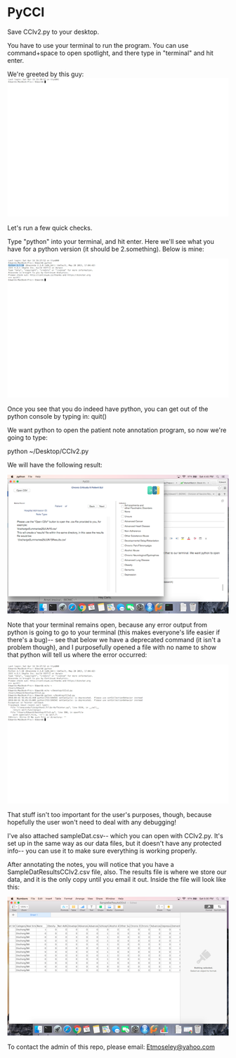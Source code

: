 # PyCCI

Save CCIv2.py to your desktop.

You have to use your terminal to run the program. You can use command+space to open spotlight, and there type in "terminal" and hit enter.

We're greeted by this guy:
![alt text](https://github.com/EdwardMoseley/PyCCI/blob/master/images/img1.png "Terminal Window")

Let's run a few quick checks.

Type "python" into your terminal, and hit enter. Here we'll see what you have for a python version (it should be 2.something). Below is mine:

![alt text](https://github.com/EdwardMoseley/PyCCI/blob/master/images/img2.png "Python")

Once you see that you do indeed have python, you can get out of the python console by typing in:
quit()

We want python to open the patient note annotation program, so now we're going to type:

python ~/Desktop/CCIv2.py

We will have the following result:

![alt text](https://github.com/EdwardMoseley/PyCCI/blob/master/images/img3.png "PyCCI")

Note that your terminal remains open, because any error output from python is going to go to your terminal (this makes everyone's life easier if there's a bug)-- see that below we have a deprecated command (it isn't a problem though), and I purposefully opened a file with no name to show that python will tell us where the error occurred:

![alt text](https://github.com/EdwardMoseley/PyCCI/blob/master/images/img4.png "Terminal Window")

That stuff isn't too important for the user's purposes, though, because hopefully the user won't need to deal with any debugging!

I've also attached sampleDat.csv-- which you can open with CCIv2.py. It's set up in the same way as our data files, but it doesn't have any protected info-- you can use it to make sure everything is working properly.

After annotating the notes, you will notice that you have a SampleDatResultsCCIv2.csv file, also. The results file is where we store our data, and it is the only copy until you email it out. Inside the file will look like this:

![alt text](https://github.com/EdwardMoseley/PyCCI/blob/master/images/img5.png "Terminal Window")

To contact the admin of this repo, please email:
Etmoseley@yahoo.com

